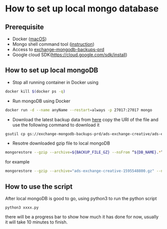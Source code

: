 # How to set up local mongo database 
## Prerequisite
- Docker ([macOS](https://docs.docker.com/docker-for-mac/install/))
- Mongo shell command tool ([instruction](https://docs.mongodb.com/manual/mongo/))
- Access to [exchange-mongodb-backups-prd](https://console.cloud.google.com/storage/browser/exchange-mongodb-backups-prd/ads-exchange-creative;tab=objects?orgonly=true&project=unity-ads-exchange-prd&prefix=)
- Google cloud SDK(https://cloud.google.com/sdk/install)

## How to set up local mongoDB
- Stop all running container in Docker using
```bash
docker kill $(docker ps -q)
```
- Run mongoDB using Docker
```bash
docker run -d --name anyName --restart=always -p 27017:27017 mongo
```
- Download the latest backup data from [here](https://console.cloud.google.com/storage/browser/exchange-mongodb-backups-prd/ads-exchange-creative;tab=objects?orgonly=true&project=unity-ads-exchange-prd&prefix=)
copy the URI of the file and use the following command to download it
```bash
gsutil cp gs://exchange-mongodb-backups-prd/ads-exchange-creative/ads-exchange-creative-1595548800.gz .
```
- Resotre downloaded gzip file to local mongoDB
```bash
mongorestore --gzip --archive=${BACKUP_FILE_GZ} --nsFrom “${DB_NAME}.*” --nsTo “${DB_NAME_RESTORE}.*”
```
for example
```bash
mongorestore --gzip --archive="ads-exchange-creative-1595548800.gz" --nsFrom "creatives" --nsTo "creatives"
```

## How to use the script
After local mongoDB is good to go, using python3 to run the python script
```dash
python3 xxxx.py
```
there will be a progress bar to show how much it has done for now, usually it will take 10 minutes to finish.

